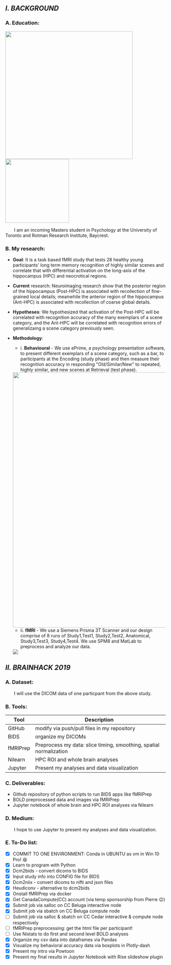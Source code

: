 ## *I. BACKGROUND*

### A. Education: 
<img src="https://github.com/mtl-brainhack-school-2019/Nick-Hoang--Apply-BIDS-fMRIPrep-Nilearn-Jupiter-to-my-task-based-fMRI-data/raw/master/images/uoft%20psych%20logo.png" width=400>  <img src="https://github.com/mtl-brainhack-school-2019/Nick-Hoang--Preprocess-analyze-task-based-fMRI-data/raw/master/images/rotman%20logo.png" width=200>

&nbsp;&nbsp;&nbsp;&nbsp;&nbsp;&nbsp;&nbsp;I am an incoming Masters student in Psychology at the University of Toronto and Rotman Research Institute, Baycrest. 
  
### B. My research: 
       

* **Goal**: It is a task based fMRI study that tests 28 healthy young participants' long term memory recognition of highly similar scenes and correlate that with differential activation on the long-axis of the hippocampus (HPC) and neocrotical regions. 
    
* **Current** research: Neuroimaging research show that the posterior region of the hippocampus (Post-HPC) is associated with recollection of fine-grained local details; meanwhile the anterior region of the hippocampus (Ant-HPC) is associated with recollection of coarse global details.
 
* **Hypotheses**: We hypothesized that activation of the Post-HPC will be correlated with recognition accuracy of the many exemplars of a scene category, and the Ant-HPC will be correlated with recognition errors of generalizaing a scene category previously seen.
       
* **Methodology**: 
  * i. **Behavioural** - We use ePrime, a psychology presentation software, to present different exemplars of a scene        category, such as a bar, to participants at the Encoding (study phase) and then measure their recognition accuracy in responding "Old/Similar/New" to repeated, highly similar, and new scenes at Retrieval (test phase).
  
  <img src="https://github.com/mtl-brainhack-school-2019/Nick-Hoang--Apply-BIDS-fMRIPrep-Nilearn-Jupiter-to-my-task-based-fMRI-data/raw/master/images/SMST%20design%20imageB.png" width=800>
  
  * ii. **fMRI** - We use a Siemens Prisma 3T Scanner and our design comprise of 8 runs of Study1,Test1, Study2,Test2, Anatomical, Study3,Test3, Study4,Test4. We use SPM8 and MatLab to preprocess and analyze our data.
  
  <img src="https://github.com/mtl-brainhack-school-2019/Nick-Hoang--Apply-BIDS-fMRIPrep-Nilearn-Jupiter-to-my-task-based-fMRI-data/raw/master/images/fMRI%20task%20design.png"> 
                                  

## *II. BRAINHACK 2019*

### A. Dataset: 
&nbsp;&nbsp;&nbsp;&nbsp;&nbsp;&nbsp;&nbsp;I will use the DICOM data of one particpant from the above study.

### B. Tools: 
Tool          | Description
------------- | -------------
GitHub        | modify via push/pull files in my repository
BIDS          | organize my DICOMs
fMRIPrep      | Preprocess my data: slice timing, smoothing, spatial normalization
Nilearn       | HPC ROI and whole brain analyses
Jupyter       | Present my analyses and data visualization


### C. Deliverables: 
* Github repository of python scripts to run BIDS apps like fMRIPrep
* BOLD preprocessed data and images via fMRIPrep
* Jupyter notebook of whole brain and HPC ROI analyses via Nilearn
  
### D. Medium: 
&nbsp;&nbsp;&nbsp;&nbsp;&nbsp;&nbsp;&nbsp;I hope to use Jupyter to present my analyses and data visualization.

### E. To-Do list:
- [x] COMMIT TO ONE ENVIRONMENT: Conda in UBUNTU as vm in Win 10 Pro! :satisfied:
- [x] Learn to program with Python
- [x] Dcm2bids - convert dicoms to BIDS
- [x] Input study info into CONFIG file for BIDS
- [x] Dcm2niix - convert dicoms to nifti and json files
- [x] Heudiconv - alternative to dcm2bids
- [x] Onstall fMRIPrep via docker
- [x] Get CanadaCompute(CC) account (via temp sponsorship from Pierre :wink:)
- [x] Submit job via salloc on CC Beluga interactive node 
- [x] Submit job via sbatch on CC Beluga compute node 
- [ ] Submit job via salloc & sbatch on CC Cedar interactive & compute node respectively
- [ ] fMRIPrep preprocessing: get the html file per participant! 
- [ ] Use Nistats to do first and second level BOLD analyses 
- [x] Organize my csv data into dataframes via Pandas
- [x] Visualize my behavioral accuracy data via boxplots in Plotly-dash
- [x] Present my intro via Powtoon
- [x] Present my final results in Jupyter Notebook with Rise slideshow plugin
